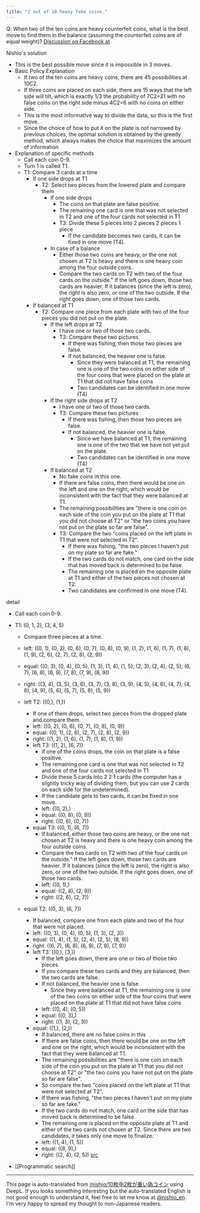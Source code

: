 ```yaml
---
title: "2 out of 10 heavy fake coins."
---
```


Q: When two of the ten coins are heavy counterfeit coins, what is the best move to find them in the balance (assuming the counterfeit coins are of equal weight)?
[Discussion on Facebook at](https://www.facebook.com/nishiohirokazu/posts/10224642622509526)

Nishio's solution
- This is the best possible move since it is impossible in 3 moves.
- Basic Policy Explanation
    - If two of the ten coins are heavy coins, there are 45 possibilities at 10C2.
    - If three coins are placed on each side, there are 15 ways that the left side will tilt, which is exactly 1/3 the probability of 7C2=21 with no false coins on the right side minus 4C2=6 with no coins on either side.
    - This is the most informative way to divide the data, so this is the first move.
    - Since the choice of how to put it on the plate is not narrowed by previous choices, the optimal solution is obtained by the greedy method, which always makes the choice that maximizes the amount of information
- Explanation of specific methods
    - Call each coin 0-9.
    - Turn 1 is called T1.
    - T1: Compare 3 cards at a time
        - If one side drops at T1
            - T2: Select two pieces from the lowered plate and compare them
                - If one side drops
                    - The coins on that plate are false positive.
                    - The remaining one card is one that was not selected in T2 and one of the four cards not selected in T1
                    - T3: Divide these 5 pieces into 2 pieces 2 pieces 1 piece
                        - If the candidate becomes two cards, it can be fixed in one move (T4).
                - In case of a balance
                    - Either those two coins are heavy, or the one not chosen at T2 is heavy and there is one heavy coin among the four outside coins.
                    - Compare the two cards on T2 with two of the four cards on the outside." If the left goes down, those two cards are heavier. If it balances (since the left is zero), the right is also zero, or one of the two outside. If the right goes down, one of those two cards.
        - If balanced at T1
            - T2: Compare one piece from each plate with two of the four pieces you did not put on the plate.
                - If the left drops at T2
                    - I have one or two of those two cards.
                    - T3: Compare these two pictures
                        - If there was fishing, then those two pieces are false.
                        - If not balanced, the heavier one is false.
                            - Since they were balanced at T1, the remaining one is one of the two coins on either side of the four coins that were placed on the plate at T1 that did not have false coins
                            - Two candidates can be identified in one move (T4)
                - If the right side drops at T2
                    - I have one or two of those two cards.
                    - T3: Compare these two pictures
                        - If there was fishing, then those two pieces are false.
                        - If not balanced, the heavier one is false.
                            - Since we have balanced at T1, the remaining one is one of the two that we have not yet put on the plate.
                            - Two candidates can be identified in one move (T4)
                - If balanced at T2
                    - No fake coins in this one.
                    - If there are false coins, then there would be one on the left and one on the right, which would be inconsistent with the fact that they were balanced at T1.
                    - The remaining possibilities are "there is one coin on each side of the coin you put on the plate at T1 that you did not choose at T2" or "the two coins you have not put on the plate so far are false".
                    - T3: Compare the two "coins placed on the left plate in T1 that were not selected in T2".
                        - If there was fishing, "the two pieces I haven't put on my plate so far are fake."
                        - If the two cards do not match, one card on the side that has moved back is determined to be false.
                        - The remaining one is placed on the opposite plate at T1 and either of the two pieces not chosen at T2.
                        - Two candidates are confirmed in one move (T4).

detail
- Call each coin 0-9.
- T1: (0, 1, 2), (3, 4, 5)
    - Compare three pieces at a time.
    - left: ((0, 1), (0, 2), (0, 6), (0, 7), (0, 8), (0, 9), (1, 2), (1, 6), (1, 7), (1, 8), (1, 9), (2, 6), (2, 7), (2, 8), (2, 9))
    - equal: ((0, 3), (0, 4), (0, 5), (1, 3), (1, 4), (1, 5), (2, 3), (2, 4), (2, 5), (6, 7), (6, 8), (6, 9), (7, 8), (7, 9), (8, 9))
    - right: ((3, 4), (3, 5), (3, 6), (3, 7), (3, 8), (3, 9), (4, 5), (4, 6), (4, 7), (4, 8), (4, 9), (5, 6), (5, 7), (5, 8), (5, 9))
    - left T2: ((0,), (1,))
        - If one of them drops, select two pieces from the dropped plate and compare them.
        - left: ((0, 2), (0, 6), (0, 7), (0, 8), (0, 9))
        - equal: ((0, 1), (2, 6), (2, 7), (2, 8), (2, 9))
        - right: ((1, 2), (1, 6), (1, 7), (1, 8), (1, 9))
        - left T3: ((1, 2), (6, 7))
            - If one of the coins drops, the coin on that plate is a false positive.
            - The remaining one card is one that was not selected in T2 and one of the four cards not selected in T1
            - Divide these 5 cards into 2 2 1 cards (the computer has a slightly tricky way of dividing them, but you can use 2 cards on each side for the undetermined).
            - If the candidate gets to two cards, it can be fixed in one move.
            - left: ((0, 2),)
            - equal: ((0, 8), (0, 9))
            - right: ((0, 6), (0, 7))
        - equal T3: ((0, 1), (6, 7))
            - If balanced, either those two coins are heavy, or the one not chosen at T2 is heavy and there is one heavy coin among the four outside coins.
            - Compare the two cards on T2 with two of the four cards on the outside." If the left goes down, those two cards are heavier. If it balances (since the left is zero), the right is also zero, or one of the two outside. If the right goes down, one of those two cards.
            - left: ((0, 1),)
            - equal: ((2, 8), (2, 9))
            - right: ((2, 6), (2, 7))

    - equal T2: ((0, 3), (6, 7))
        - If balanced, compare one from each plate and two of the four that were not placed.
        - left: ((0, 3), (0, 4), (0, 5), (1, 3), (2, 3))
        - equal: ((1, 4), (1, 5), (2, 4), (2, 5), (8, 9))
        - right: ((6, 7), (6, 8), (6, 9), (7, 8), (7, 9))
        - left T3: ((0,), (3,))
            - If the left goes down, there are one or two of those two pieces.
            - If you compare these two cards and they are balanced, then the two cards are false.
            - If not balanced, the heavier one is false.
                - Since they were balanced at T1, the remaining one is one of the two coins on either side of the four coins that were placed on the plate at T1 that did not have false coins
            - left: ((0, 4), (0, 5))
            - equal: ((0, 3),)
            - right: ((1, 3), (2, 3))
        - equal: ((1,), (2,))
            - If balanced, there are no false coins in this
            - If there are false coins, then there would be one on the left and one on the right, which would be inconsistent with the fact that they were balanced at T1.
            - The remaining possibilities are "there is one coin on each side of the coin you put on the plate at T1 that you did not choose at T2" or "the two coins you have not put on the plate so far are false".
            - So compare the two "coins placed on the left plate at T1 that were not selected at T2".
            - If there was fishing, "the two pieces I haven't put on my plate so far are fake."
            - If the two cards do not match, one card on the side that has moved back is determined to be false.
            - The remaining one is placed on the opposite plate at T1 and either of the two cards not chosen at T2. Since there are two candidates, it takes only one move to finalize.
            - left: ((1, 4), (1, 5))
            - equal: ((8, 9),)
            - right: ((2, 4), (2, 5))
[src](https://github.com/nishio/atcoder/blob/master/single/one_heavy_coin_in_10.py)

- [[Programmatic search]]

---
This page is auto-translated from [/nishio/10枚中2枚が重い偽コイン](https://scrapbox.io/nishio/10枚中2枚が重い偽コイン) using DeepL. If you looks something interesting but the auto-translated English is not good enough to understand it, feel free to let me know at [@nishio_en](https://twitter.com/nishio_en). I'm very happy to spread my thought to non-Japanese readers.